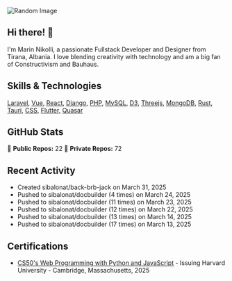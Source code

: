 ![Random Image](assets/4.png)
## Hi there! 👋

I'm Marin Nikolli, a passionate Fullstack Developer and Designer from Tirana, Albania. I love blending creativity with technology and am a big fan of Constructivism and Bauhaus.

## Skills & Technologies

[Laravel](https://laravel.com/), [Vue](https://vuejs.org/), [React](https://react.dev/), [Django](https://www.djangoproject.com/), [PHP](https://www.php.net/), [MySQL](https://www.mysql.com/), [D3](https://d3js.org/), [Threejs](https://threejs.org/), [MongoDB](https://www.mongodb.com/?msockid=18f41f88c021681c2a650aaac1546995), [Rust](https://www.rust-lang.org/), [Tauri](https://tauri.app/), [CSS](https://css3.com/), [Flutter](https://flutter.dev/), [Quasar](https://quasar.dev/)

## GitHub Stats

🌟 **Public Repos:** 22
🌟 **Private Repos:** 72  

## Recent Activity
- Created sibalonat/back-brb-jack on March 31, 2025
- Pushed to sibalonat/docbuilder (4 times) on March 24, 2025
- Pushed to sibalonat/docbuilder (11 times) on March 23, 2025
- Pushed to sibalonat/docbuilder (12 times) on March 22, 2025
- Pushed to sibalonat/docbuilder (13 times) on March 14, 2025
- Pushed to sibalonat/docbuilder (17 times) on March 13, 2025



## Certifications

- [CS50's Web Programming with
Python and JavaScript](https://certificates.cs50.io/faf4470c-c773-489d-bc3e-b0086a8a5404.pdf?size=letter) - Issuing Harvard University - Cambridge, Massachusetts, 2025
